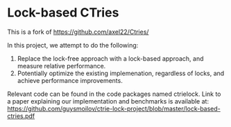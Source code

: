 # Lock-based CTries
This is a fork of https://github.com/axel22/Ctries/

In this project, we attempt to do the following:
1. Replace the lock-free approach with a lock-based approach, and measure relative performance.
2. Potentially optimize the existing implemenation, regardless of locks, and achieve performance improvements.

Relevant code can be found in the code packages named ctrielock.
Link to a paper explaining our implementation and benchmarks is available at: https://github.com/guysmoilov/ctrie-lock-project/blob/master/lock-based-ctries.pdf
